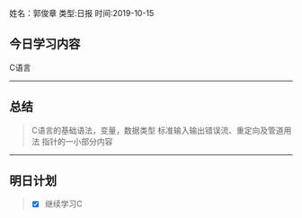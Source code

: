 姓名：郭俊章
类型:日报
时间:2019-10-15

## 今日学习内容 ##
C语言

* * *
## 总结 ##
> C语言的基础语法，变量，数据类型
>标准输入输出错误流、重定向及管道用法
> 指针的一小部分内容
* * *
## 明日计划 ##
> - [x] 继续学习C
